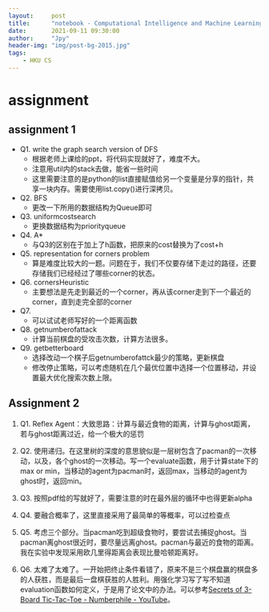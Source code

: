 ```yaml
---
layout:     post
title:      "notebook - Computational Intelligence and Machine Learning"
date:       2021-09-11 09:30:00
author:     "Jpy"
header-img: "img/post-bg-2015.jpg"
tags:
    - HKU CS
---
```


# assignment

## assignment 1

* Q1. write the graph search version of DFS
  * 根据老师上课给的ppt，将代码实现就好了，难度不大。
  * 注意用util内的stack去做，能省一些时间
  * 这里需要注意的是python的list直接赋值给另一个变量是分享的指针，共享一块内存。需要使用list.copy()进行深拷贝。
* Q2.  BFS
  * 更改一下所用的数据结构为Queue即可
* Q3. uniformcostsearch
  * 更换数据结构为priorityqueue
* Q4. A*
  * 与Q3的区别在于加上了h函数，把原来的cost替换为了cost+h
* Q5. representation for corners problem
  * 算是难度比较大的一题。问题在于，我们不仅要存储下走过的路径，还要存储我们已经经过了哪些corner的状态。
* Q6. cornersHeuristic
  * 主要想法是先走到最近的一个corner，再从该corner走到下一个最近的corner，直到走完全部的corner
* Q7. 
  * 可以试试老师写好的一个距离函数
* Q8. getnumberofattack
  * 计算当前棋盘的受攻击次数，计算方法很多。
* Q9. getbetterboard
  * 选择改动一个棋子后getnumberofattck最少的策略，更新棋盘
  * 修改停止策略，可以考虑随机在几个最优位置中选择一个位置移动，并设置最大优化搜索次数上限。

## Assignment 2

1. Q1. Reflex Agent：大致思路：计算与最近食物的距离，计算与ghost距离，若与ghost距离过近，给一个极大的惩罚
2. Q2. 使用递归。在这里树的深度的意思貌似是一层树包含了pacman的一次移动，以及，各个ghost的一次移动。写一个evaluate函数，用于计算state下的max or min，当移动的agent为pacman时，返回max，当移动的agent为ghost时，返回min。
3. Q3. 按照pdf给的写就好了，需要注意的时在最外层的循环中也得更新alpha
4. Q4. 要融合概率了，这里直接采用了最简单的等概率，可以过检查点
5. Q5. 考虑三个部分。当pacman吃到超级食物时，要尝试去捕捉ghost。当pacman离ghost很近时，要尽量远离ghost。pacman与最近的食物的距离。我在实验中发现采用欧几里得距离会表现比曼哈顿距离好。

6. Q6. 太难了太难了。一开始把终止条件看错了，原来不是三个棋盘赢的棋盘多的人获胜，而是最后一盘棋获胜的人胜利。用强化学习写了写不知道evaluation函数如何定义，于是用了论文中的办法。可以参考[Secrets of 3-Board Tic-Tac-Toe - Numberphile - YouTube](https://www.youtube.com/watch?v=h09XU8t8eUM&ab_channel=Numberphile)。
